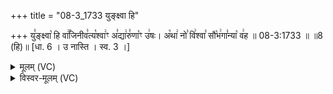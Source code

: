 +++
title = "08-3_1733 युङ्क्ष्वा हि"

+++
यु꣣ङ्क्ष्वा꣡ हि वा꣢꣯जिनीव꣣त्य꣡श्वा꣢ꣳ अ꣣द्या꣢रु꣣णा꣡ꣳ उ꣢षः। अ꣡था꣢ नो꣣ वि꣢श्वा꣣ सौ꣡भ꣢गा꣣न्या꣡ व꣢ह ॥ 08-3:1733 ॥ ॥8 (हि)॥ [धा. 6 । उ नास्ति । स्व. 3 ।]

<details><summary>मूलम् (VC)</summary>

यु꣣ङ्क्ष्वा꣡ हि वा꣢꣯जिनीव꣣त्य꣡श्वा꣢ꣳ अ꣣द्या꣢रु꣣णा꣡ꣳ उ꣢षः । अ꣡था꣢ नो꣣ वि꣢श्वा꣣ सौ꣡भ꣢गा꣣न्या꣡ व꣢ह ॥१७३३॥
</details>

<details><summary>विस्वर-मूलम् (VC)</summary>

युङ्क्ष्वा हि वाजिनीवत्यश्वाꣳ अद्यारुणाꣳ उषः । अथा नो विश्वा सौभगान्या वह ॥१७३३॥
</details>
